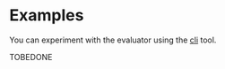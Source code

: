 # Examples

You can experiment with the evaluator using the [cli](/Manual/additional_functionality/cli.md) tool.

TOBEDONE
